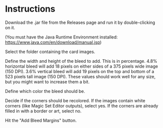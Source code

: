 # Instructions

Download the .jar file from the Releases page and run it by double-clicking on it.

(You must have the Java Runtime Environment installed: https://www.java.com/en/download/manual.jsp)

Select the folder containing the card images.

Define the width and height of the bleed to add. This is in percentage.
4.8% horizontal bleed will add 18 pixels on either sides of a 375 pixels wide image (150 DPI).
3.6% vertical bleed will add 19 pixels on the top and bottom of a 523 pixels tall image (150 DPI).
These values should work well for any size, but you might want to increase them a bit.

Define which color the bleed should be.

Decide if the corners should be recolored.
If the images contain white corners (like Magic Set Editor outputs), select yes.
If the corners are already filled in with a border or art, select no.

Hit the "Add Bleed Margins" button.
